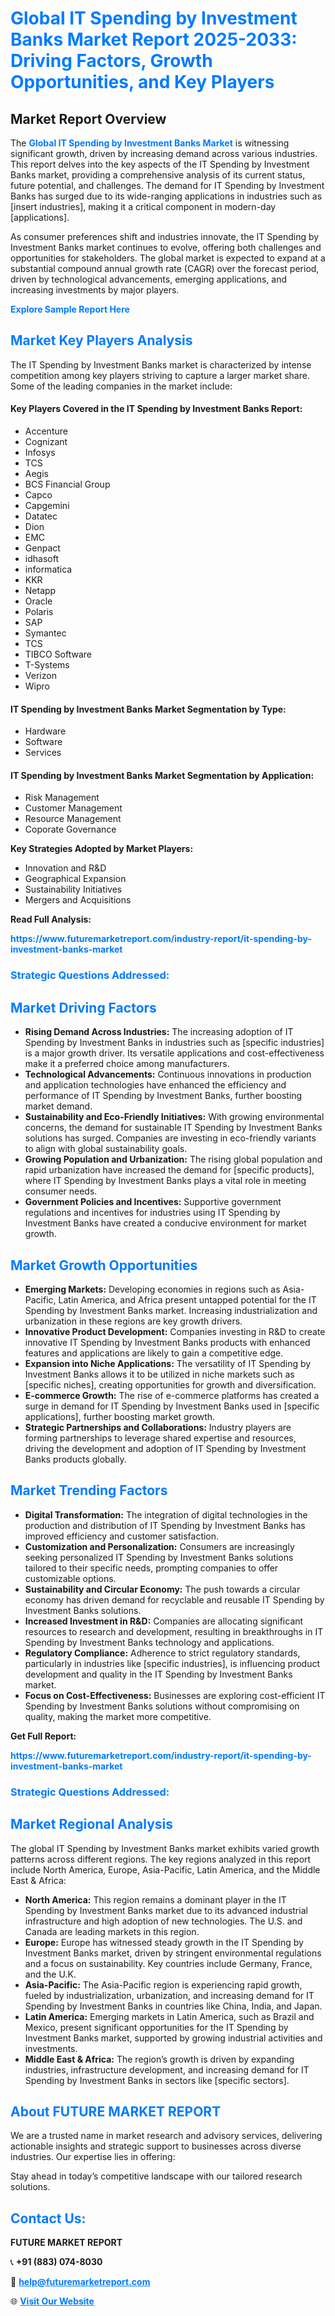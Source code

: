 <h1 style="color: #007BFF;">Global IT Spending by Investment Banks Market Report 2025-2033: Driving Factors, Growth Opportunities, and Key Players</h1>

<section id="overview">
<h2>Market Report Overview</h2>
<p>The <a href="https://www.futuremarketreport.com/industry-report/it-spending-by-investment-banks-market" style="color: #007BFF; text-decoration: none;"><strong>Global IT Spending by Investment Banks Market</strong></a> is witnessing significant growth, driven by increasing demand across various industries. This report delves into the key aspects of the IT Spending by Investment Banks market, providing a comprehensive analysis of its current status, future potential, and challenges. The demand for IT Spending by Investment Banks has surged due to its wide-ranging applications in industries such as [insert industries], making it a critical component in modern-day [applications].</p>
<p>As consumer preferences shift and industries innovate, the IT Spending by Investment Banks market continues to evolve, offering both challenges and opportunities for stakeholders. The global market is expected to expand at a substantial compound annual growth rate (CAGR) over the forecast period, driven by technological advancements, emerging applications, and increasing investments by major players.</p>
</section>

<section id="overview">
<p><a href="https://www.futuremarketreport.com/request-sample/reportId=63499" style="color: #007BFF; text-decoration: none;"><strong>Explore Sample Report Here</strong></a></p>
</section>

<section id="key-players">
<h2 style="color: #007BFF;">Market Key Players Analysis</h2>
<p>The IT Spending by Investment Banks market is characterized by intense competition among key players striving to capture a larger market share. Some of the leading companies in the market include:</p>
<h4>Key Players Covered in the IT Spending by Investment Banks Report:</h4>
<ul><li>Accenture</li><li>Cognizant</li><li>Infosys</li><li>TCS</li><li>Aegis</li><li>BCS Financial Group</li><li>Capco</li><li>Capgemini</li><li>Datatec</li><li>Dion</li><li>EMC</li><li>Genpact</li><li>idhasoft</li><li>informatica</li><li>KKR</li><li>Netapp</li><li>Oracle</li><li>Polaris</li><li>SAP</li><li>Symantec</li><li>TCS</li><li>TIBCO Software</li><li>T-Systems</li><li>Verizon</li><li>Wipro</li></ul>
<h4>IT Spending by Investment Banks Market Segmentation by Type:</h4>
<ul><li>Hardware</li><li>Software</li><li>Services</li></ul>

<h4>IT Spending by Investment Banks Market Segmentation by Application:</h4>
<ul><li>Risk Management</li><li>Customer Management</li><li>Resource Management</li><li>Coporate Governance</li></ul>
<p><strong>Key Strategies Adopted by Market Players:</strong></p>
<ul>
<li>Innovation and R&D</li>
<li>Geographical Expansion</li>
<li>Sustainability Initiatives</li>
<li>Mergers and Acquisitions</li>
</ul>
</section>

<section>
<p><strong>Read Full Analysis: </strong></p><a href="https://www.futuremarketreport.com/industry-report/it-spending-by-investment-banks-market" style="color: #007BFF; text-decoration: none;"><strong>https://www.futuremarketreport.com/industry-report/it-spending-by-investment-banks-market</strong></a>
<h3 style="color: #007BFF;">Strategic Questions Addressed:</h3>
</section>

<section id="driving-factors">
<h2 style="color: #007BFF;">Market Driving Factors</h2>
<ul>
<li><strong>Rising Demand Across Industries:</strong> The increasing adoption of IT Spending by Investment Banks in industries such as [specific industries] is a major growth driver. Its versatile applications and cost-effectiveness make it a preferred choice among manufacturers.</li>
<li><strong>Technological Advancements:</strong> Continuous innovations in production and application technologies have enhanced the efficiency and performance of IT Spending by Investment Banks, further boosting market demand.</li>
<li><strong>Sustainability and Eco-Friendly Initiatives:</strong> With growing environmental concerns, the demand for sustainable IT Spending by Investment Banks solutions has surged. Companies are investing in eco-friendly variants to align with global sustainability goals.</li>
<li><strong>Growing Population and Urbanization:</strong> The rising global population and rapid urbanization have increased the demand for [specific products], where IT Spending by Investment Banks plays a vital role in meeting consumer needs.</li>
<li><strong>Government Policies and Incentives:</strong> Supportive government regulations and incentives for industries using IT Spending by Investment Banks have created a conducive environment for market growth.</li>
</ul>
</section>

<section id="growth-opportunities">
<h2 style="color: #007BFF;">Market Growth Opportunities</h2>
<ul>
<li><strong>Emerging Markets:</strong> Developing economies in regions such as Asia-Pacific, Latin America, and Africa present untapped potential for the IT Spending by Investment Banks market. Increasing industrialization and urbanization in these regions are key growth drivers.</li>
<li><strong>Innovative Product Development:</strong> Companies investing in R&D to create innovative IT Spending by Investment Banks products with enhanced features and applications are likely to gain a competitive edge.</li>
<li><strong>Expansion into Niche Applications:</strong> The versatility of IT Spending by Investment Banks allows it to be utilized in niche markets such as [specific niches], creating opportunities for growth and diversification.</li>
<li><strong>E-commerce Growth:</strong> The rise of e-commerce platforms has created a surge in demand for IT Spending by Investment Banks used in [specific applications], further boosting market growth.</li>
<li><strong>Strategic Partnerships and Collaborations:</strong> Industry players are forming partnerships to leverage shared expertise and resources, driving the development and adoption of IT Spending by Investment Banks products globally.</li>
</ul>
</section>

<section id="trending-factors">
<h2 style="color: #007BFF;">Market Trending Factors</h2>
<ul>
<li><strong>Digital Transformation:</strong> The integration of digital technologies in the production and distribution of IT Spending by Investment Banks has improved efficiency and customer satisfaction.</li>
<li><strong>Customization and Personalization:</strong> Consumers are increasingly seeking personalized IT Spending by Investment Banks solutions tailored to their specific needs, prompting companies to offer customizable options.</li>
<li><strong>Sustainability and Circular Economy:</strong> The push towards a circular economy has driven demand for recyclable and reusable IT Spending by Investment Banks solutions.</li>
<li><strong>Increased Investment in R&D:</strong> Companies are allocating significant resources to research and development, resulting in breakthroughs in IT Spending by Investment Banks technology and applications.</li>
<li><strong>Regulatory Compliance:</strong> Adherence to strict regulatory standards, particularly in industries like [specific industries], is influencing product development and quality in the IT Spending by Investment Banks market.</li>
<li><strong>Focus on Cost-Effectiveness:</strong> Businesses are exploring cost-efficient IT Spending by Investment Banks solutions without compromising on quality, making the market more competitive.</li>
</ul>
</section>

<section>
<p><strong>Get Full Report: </strong></p><a href="https://www.futuremarketreport.com/industry-report/it-spending-by-investment-banks-market" style="color: #007BFF; text-decoration: none;"><strong>https://www.futuremarketreport.com/industry-report/it-spending-by-investment-banks-market</strong></a>
<h3 style="color: #007BFF;">Strategic Questions Addressed:</h3>
</section>


<section id="regional-analysis">
<h2 style="color: #007BFF;">Market Regional Analysis</h2>
<p>The global IT Spending by Investment Banks market exhibits varied growth patterns across different regions. The key regions analyzed in this report include North America, Europe, Asia-Pacific, Latin America, and the Middle East & Africa:</p>
<ul>
<li><strong>North America:</strong> This region remains a dominant player in the IT Spending by Investment Banks market due to its advanced industrial infrastructure and high adoption of new technologies. The U.S. and Canada are leading markets in this region.</li>
<li><strong>Europe:</strong> Europe has witnessed steady growth in the IT Spending by Investment Banks market, driven by stringent environmental regulations and a focus on sustainability. Key countries include Germany, France, and the U.K.</li>
<li><strong>Asia-Pacific:</strong> The Asia-Pacific region is experiencing rapid growth, fueled by industrialization, urbanization, and increasing demand for IT Spending by Investment Banks in countries like China, India, and Japan.</li>
<li><strong>Latin America:</strong> Emerging markets in Latin America, such as Brazil and Mexico, present significant opportunities for the IT Spending by Investment Banks market, supported by growing industrial activities and investments.</li>
<li><strong>Middle East & Africa:</strong> The region’s growth is driven by expanding industries, infrastructure development, and increasing demand for IT Spending by Investment Banks in sectors like [specific sectors].</li>
</ul>
</section>

<footer>
<h2 style="color: #007BFF;">About FUTURE MARKET REPORT</h2>
<p>We are a trusted name in market research and advisory services, delivering actionable insights and strategic support to businesses across diverse industries. Our expertise lies in offering:</p>

<p>Stay ahead in today’s competitive landscape with our tailored research solutions.</p>

<h2 style="color: #007BFF;">Contact Us:</h2>
<p><strong>FUTURE MARKET REPORT</strong></p>
<p>📞 <strong>+91 (883) 074-8030</strong></p>
<p>📧 <strong><a href="mailto:help@futuremarketreport.com" style="color: #007BFF;">help@futuremarketreport.com</a></strong></p>
<p>🌐 <strong><a href="https://www.futuremarketreport.com/" style="color: #007BFF;">Visit Our Website</a></strong></p>
</footer>